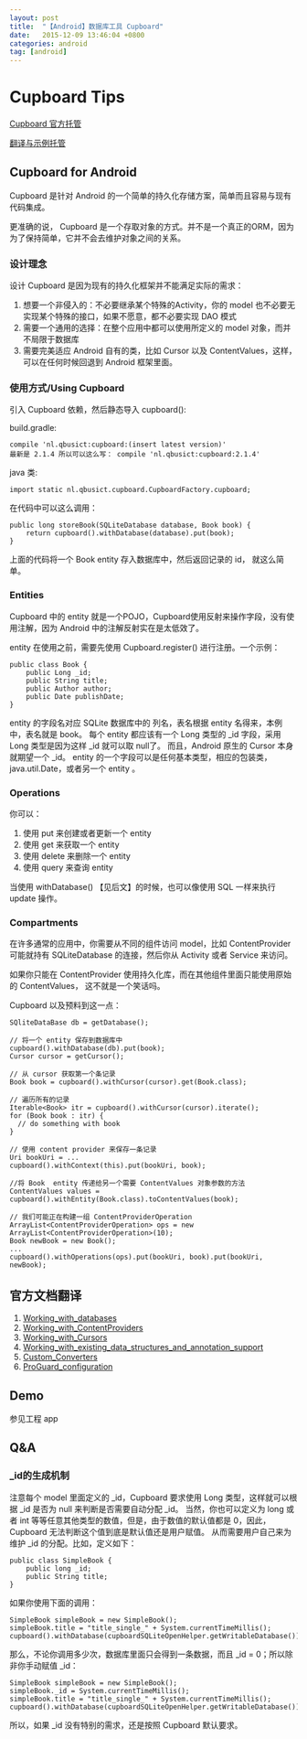 ```yaml
---
layout: post
title:  "【Android】数据库工具 Cupboard"
date:   2015-12-09 13:46:04 +0800
categories: android
tag: [android]
---
```

# Cupboard Tips

[Cupboard 官方托管](https://bitbucket.org/littlerobots/cupboard)

[翻译与示例托管](https://github.com/xesam/CupboardTips)

## Cupboard for Android

Cupboard 是针对 Android 的一个简单的持久化存储方案，简单而且容易与现有代码集成。

更准确的说， Cupboard 是一个存取对象的方式。并不是一个真正的ORM，因为为了保持简单，它并不会去维护对象之间的关系。

### 设计理念
设计 Cupboard 是因为现有的持久化框架并不能满足实际的需求：

1. 想要一个非侵入的：不必要继承某个特殊的Activity，你的 model 也不必要无实现某个特殊的接口，如果不愿意，都不必要实现 DAO 模式
2. 需要一个通用的选择：在整个应用中都可以使用所定义的 model 对象，而并不局限于数据库
3. 需要完美适应 Android 自有的类，比如 Cursor 以及 ContentValues，这样，可以在任何时候回退到 Android 框架里面。

### 使用方式/Using Cupboard

引入 Cupboard 依赖，然后静态导入 cupboard():

build.gradle:

    compile 'nl.qbusict:cupboard:(insert latest version)'
    最新是 2.1.4 所以可以这么写： compile 'nl.qbusict:cupboard:2.1.4'
    
    
java 类:

    import static nl.qbusict.cupboard.CupboardFactory.cupboard;

在代码中可以这么调用：
    
    public long storeBook(SQLiteDatabase database, Book book) {
        return cupboard().withDatabase(database).put(book);
    }

上面的代码将一个 Book  entity 存入数据库中，然后返回记录的 id， 就这么简单。

### Entities

Cupboard 中的 entity 就是一个POJO，Cupboard使用反射来操作字段，没有使用注解，因为 Android 中的注解反射实在是太低效了。

 entity 在使用之前，需要先使用 Cupboard.register() 进行注册。一个示例：

    public class Book {
        public Long _id;
        public String title;
        public Author author;
        public Date publishDate;
    }

entity 的字段名对应 SQLite 数据库中的 列名，表名根据 entity 名得来，本例中，表名就是 book。
每个 entity 都应该有一个 Long 类型的 _id 字段，采用 Long 类型是因为这样 _id 就可以取 null了。
而且，Android 原生的 Cursor 本身就期望一个 _id。
entity 的一个字段可以是任何基本类型，相应的包装类，java.util.Date，或者另一个 entity 。

### Operations

你可以：

1. 使用 put 来创建或者更新一个 entity 
2. 使用 get 来获取一个 entity 
3. 使用 delete 来删除一个 entity 
4. 使用 query 来查询 entity 

当使用 withDatabase() 【见后文】的时候，也可以像使用 SQL 一样来执行 update 操作。

### Compartments

在许多通常的应用中，你需要从不同的组件访问 model，比如 ContentProvider 可能就持有 SQLiteDatabase 的连接，然后你从 Activity 或者 Service 来访问。

如果你只能在 ContentProvider 使用持久化库，而在其他组件里面只能使用原始的 ContentValues， 这不就是一个笑话吗。

Cupboard 以及预料到这一点：

    SQliteDataBase db = getDatabase();
    
    // 将一个 entity 保存到数据库中
    cupboard().withDatabase(db).put(book);
    Cursor cursor = getCursor();
    
    // 从 cursor 获取第一个条记录
    Book book = cupboard().withCursor(cursor).get(Book.class);
    
    // 遍历所有的记录
    Iterable<Book> itr = cupboard().withCursor(cursor).iterate();
    for (Book book : itr) {
      // do something with book
    }
    
    // 使用 content provider 来保存一条记录
    Uri bookUri = ...
    cupboard().withContext(this).put(bookUri, book);
    
    //将 Book  entity 传递给另一个需要 ContentValues 对象参数的方法
    ContentValues values = cupboard().withEntity(Book.class).toContentValues(book);
    
    // 我们可能正在构建一组 ContentProviderOperation 
    ArrayList<ContentProviderOperation> ops = new ArrayList<ContentProviderOperation>(10);
    Book newBook = new Book();
    ...
    cupboard().withOperations(ops).put(bookUri, book).put(bookUri, newBook);
    
    
## 官方文档翻译

1. [Working_with_databases](./doc/Working_with_databases.md)
1. [Working_with_ContentProviders](./doc/Working_with_ContentProviders.md)
1. [Working_with_Cursors](./doc/Working_with_Cursors.md)
1. [Working_with_existing_data_structures_and_annotation_support](./doc/Working_with_existing_data_structures_and_annotation_support.md)
1. [Custom_Converters](./doc/Custom_Converters.md)
1. [ProGuard_configuration](./doc/ProGuard_configuration.md)

## Demo

参见工程 app
    
## Q&A

### _id的生成机制
注意每个 model 里面定义的 _id，Cupboard 要求使用 Long 类型，这样就可以根据 _id 是否为 null 来判断是否需要自动分配 _id。
当然，你也可以定义为 long 或者 int 等等任意其他类型的数值，但是，由于数值的默认值都是 0，因此，Cupboard 无法判断这个值到底是默认值还是用户赋值。
从而需要用户自己来为维护 _id 的分配。比如，定义如下：

    public class SimpleBook {
        public long _id;
        public String title;
    }
    
如果你使用下面的调用：

    SimpleBook simpleBook = new SimpleBook();
    simpleBook.title = "title_single_" + System.currentTimeMillis();
    cupboard().withDatabase(cupboardSQLiteOpenHelper.getWritableDatabase()).put(simpleBook);

那么，不论你调用多少次，数据库里面只会得到一条数据，而且 _id = 0；所以除非你手动赋值 _id：

    SimpleBook simpleBook = new SimpleBook();
    simpleBook._id = System.currentTimeMillis();
    simpleBook.title = "title_single_" + System.currentTimeMillis();
    cupboard().withDatabase(cupboardSQLiteOpenHelper.getWritableDatabase()).put(simpleBook);
    
所以，如果 _id 没有特别的需求，还是按照 Cupboard 默认要求。
